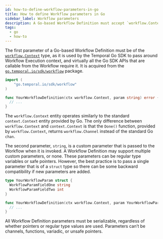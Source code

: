 ```yaml
---
id: how-to-define-workflow-parameters-in-go
title: How to define Workflow parameters in Go
sidebar_label: Workflow parameters
description: A Go-based Workflow Definition must accept `workflow.Context` and may support multiple custom parameters.
tags:
  - go
  - how-to
---
```


The first parameter of a Go-based Workflow Definition must be of the [`workflow.Context`](https://pkg.go.dev/go.temporal.io/sdk/workflow#Context) type, as it is used by the Temporal Go SDK to pass around Workflow Execution context, and virtually all the Go SDK APIs that are callable from the Workflow require it.
It is acquired from the [`go.temporal.io/sdk/workflow`](https://pkg.go.dev/go.temporal.io/sdk/workflow) package.

```go
import (
    "go.temporal.io/sdk/workflow"
)

func YourWorkflowDefinition(ctx workflow.Context, param string) error {
  // ...
}
```

The `workflow.Context` entity operates similarly to the standard `context.Context` entity provided by Go.
The only difference between `workflow.Context` and `context.Context` is that the `Done()` function, provided by `workflow.Context`, returns `workflow.Channel` instead of the standard Go `chan`.

The second parameter, `string`, is a custom parameter that is passed to the Workflow when it is invoked.
A Workflow Definition may support multiple custom parameters, or none.
These parameters can be regular type variables or safe pointers.
However, the best practice is to pass a single parameter that is of a `struct` type so there can be some backward compatibility if new parameters are added.

```go
type YourWorkflowParam struct {
  WorkflowParamFieldOne string
  WorkflowParamFieldTwo int
}

func YourWorkflowDefinition(ctx workflow.Context, param YourWorkflowParam) error {
  // ...
}
```

All Workflow Definition parameters must be serializable, regardless of whether pointers or regular type values are used.
Parameters can’t be channels, functions, variadic, or unsafe pointers.
